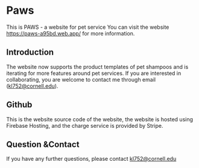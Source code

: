 # Paws
This is PAWS - a website for pet service
You can visit the website https://paws-a95bd.web.app/ for more information.

## Introduction
The website now supports the product templates of pet shampoos and is iterating for more features around pet services. If you are interested in collaborating, you are welcome to contact me through email (kl752@cornell.edu).

## Github
This is the website source code of the website, the website is hosted using Firebase Hosting, and the charge service is provided by Stripe.

## Question &Contact
If you have any further questions, please contact kl752@cornell.edu
